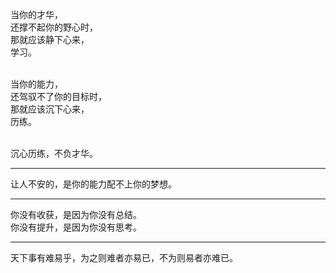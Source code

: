 当你的才华，</br>
还撑不起你的野心时，</br>
那就应该静下心来，</br>
学习。</br></br>

当你的能力，</br>
还驾驭不了你的目标时，</br>
那就应该沉下心来，</br>
历练。</br></br>

沉心历练，不负才华。

---
让人不安的，是你的能力配不上你的梦想。

---
你没有收获，是因为你没有总结。</br>
你没有提升，是因为你没有思考。</br>

---
天下事有难易乎，为之则难者亦易已，不为则易者亦难已。



